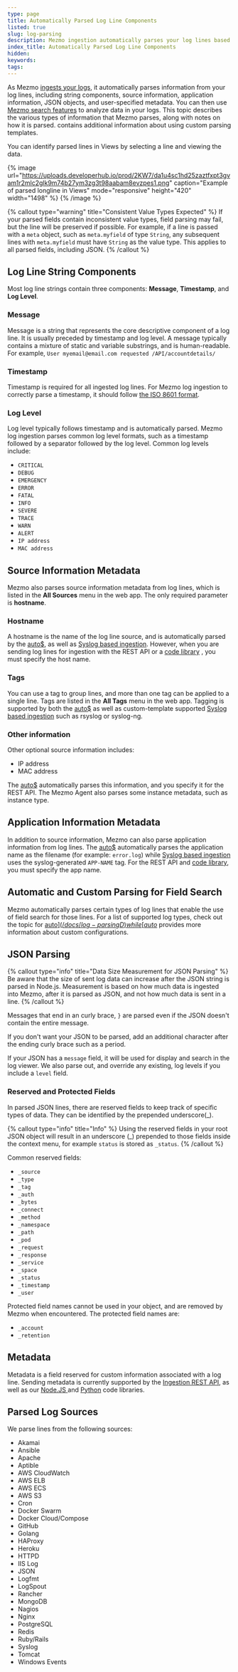 ```yaml
---
type: page
title: Automatically Parsed Log Line Components
listed: true
slug: log-parsing
description: Mezmo ingestion automatically parses your log lines based on key components that you can then use to search and analyze your log data
index_title: Automatically Parsed Log Line Components
hidden: 
keywords: 
tags: 
---
```


As Mezmo [ingests your logs](https://app.developerhub.io/mezmo-developer-docs/latest/docs/ingestion-integrations), it automatically parses information from your log lines, including string components, source information, application information, JSON objects, and user-specified metadata. You can then use [Mezmo search features](https://app.developerhub.io/mezmo-developer-docs/latest/docs/search) to analyze data in your logs. This topic describes the various types of information that Mezmo parses, along with notes on how it is parsed. [](/docs/custom-parsing) contains additional information about using custom parsing templates. 

You can identify parsed lines in Views by selecting a line and viewing the data.

{% image url="https://uploads.developerhub.io/prod/2KW7/da1u4sc1hd25zaztfxpt3gvam1r2mlc2glk9m74b27ym3zg3t98aabam8evzpes1.png" caption="Example of parsed longline in Views" mode="responsive" height="420" width="1498" %}
{% /image %}

{% callout type="warning" title="Consistent Value Types Expected" %}
If your parsed fields contain inconsistent value types, field parsing may fail, but the line will be preserved if possible. For example, if a line is passed with a `meta` object, such as `meta.myfield` of type `String`, any subsequent lines with `meta.myfield` must have `String` as the value type. This applies to all parsed fields, including JSON.
{% /callout %}

## Log Line String Components

Most log line strings contain three components: **Message**, **Timestamp**, and **Log Level**.

### Message

Message is a string that represents the core descriptive component of a log line. It is usually preceded by timestamp and log level. A message typically contains a mixture of static and variable substrings, and is human-readable. For example, `User myemail@email.com requested /API/accountdetails/`

### Timestamp

Timestamp is required for all ingested log lines. For Mezmo log ingestion to correctly parse a timestamp, it should follow [the ISO 8601 format](https://www.iso.org/iso-8601-date-and-time-format.html).

### Log Level

Log level typically follows timestamp and is automatically parsed. Mezmo log ingestion parses common log level formats, such as a timestamp followed by a separator followed by the log level. Common log levels include:

- `CRITICAL`
- `DEBUG`
- `EMERGENCY`
- `ERROR`
- `FATAL`
- `INFO`
- `SEVERE`
- `TRACE`
- `WARN`
- `ALERT`
- `IP address`
- `MAC address`

## Source Information Metadata

Mezmo also parses source information metadata from log lines, which is listed in the **All Sources** menu in the web app. The only required parameter is **hostname**.

### Hostname

A hostname is the name of the log line source, and is automatically parsed by the [auto$](/docs/introducing-the-agent), as well as [Syslog based ingestion](/docs/syslog). However, when you are sending log lines for ingestion with the REST API or a [code library](/docs/code-libraries) , you must specify the host name.

### Tags

You can use a tag to group lines, and more than one tag can be applied to a single line. Tags are listed in the **All Tags** menu in the web app. Tagging is supported by both the [auto$](/docs/introducing-the-agent) as well as custom-template supported [Syslog based ingestion](/docs/syslog) such as rsyslog or syslog-ng.

### Other information

Other optional source information includes:

- IP address
- MAC address

The [auto$](/docs/introducing-the-agent) automatically parses this information, and you specify it for the REST API. The Mezmo Agent also parses some instance metadata, such as instance type.

## Application Information Metadata

In addition to source information, Mezmo can also parse application information from log lines. The [auto$](/docs/introducing-the-agent) automatically parses the application name as the filename (for example: `error.log`) while [Syslog based ingestion](/docs/syslog) uses the syslog-generated `APP-NAME` tag. For the REST API  and [code library](/docs/code-libraries), you must specify the app name.

## Automatic and Custom Parsing for Field Search

Mezmo automatically parses certain types of log lines that enable the use of field search for those lines. For a list of supported log types, check out the topic for [auto$](/docs/log-parsingD) while [auto$](/docs/custom-parsing) provides more information about custom configurations.

## JSON Parsing

{% callout type="info" title="Data Size Measurement for JSON Parsing" %}
Be aware that the size of sent log data can increase after the JSON string is parsed in Node.js. Measurement is based on how much data is ingested into Mezmo, after it is parsed as JSON, and not how much data is sent in a line.
{% /callout %}

Messages that end in an curly brace, `}` are parsed even if the JSON doesn't contain the entire message. 

If you don't want your JSON to be parsed, add an additional character after the ending curly brace such as a period.

If your JSON has a `message` field, it will be used for display and search in the log viewer. We also parse out, and override any existing, log levels if you include a `level` field.

### Reserved and Protected Fields

In parsed JSON lines, there are reserved fields to keep track of specific types of data. They can be identified by the prepended underscore(_).

{% callout type="info" title="Info" %}
Using the reserved fields in your root JSON object will result in an underscore (_) prepended to those fields inside the context menu, for example `status` is stored as `_status`.
{% /callout %}

Common reserved fields:

- `_source`
- `_type`
- `_tag`
- `_auth`
- `_bytes`
- `_connect`
- `_method`
- `_namespace`
- `_path`
- `_pod`
- `_request`
- `_response`
- `_service`
- `_space`
- `_status`
- `_timestamp`
- `_user`

Protected field names cannot be used in your object, and are removed by Mezmo when encountered. The protected field names are:

- `_account`
- `_retention`

## Metadata

Metadata is a field reserved for custom information associated with a log line. Sending metadata is currently supported by the [Ingestion REST API](https://docs.mezmo.com/log-analysis-api/ref#ingest), as well as our [Node.JS ](https://github.com/logdna/logger-node/blob/main/README.md)and [Python](https://github.com/logdna/python/blob/master/README.md) code libraries.

## Parsed Log Sources

We parse lines from the following sources:

- Akamai
- Ansible
- Apache
- Aptible
- AWS CloudWatch
- AWS ELB
- AWS ECS
- AWS S3
- Cron
- Docker Swarm
- Docker Cloud/Compose
- GitHub
- Golang
- HAProxy
- Heroku
- HTTPD
- IIS Log
- JSON
- Logfmt
- LogSpout
- Rancher
- MongoDB
- Nagios
- Nginx
- PostgreSQL
- Redis
- Ruby/Rails
- Syslog
- Tomcat
- Windows Events